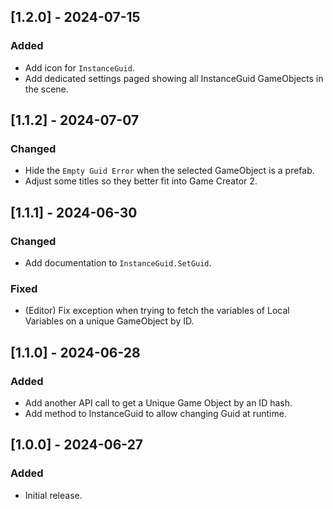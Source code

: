 ﻿## [1.2.0] - 2024-07-15

### Added

- Add icon for `InstanceGuid`.
- Add dedicated settings paged showing all InstanceGuid GameObjects in the scene.

## [1.1.2] - 2024-07-07

### Changed

- Hide the `Empty Guid Error` when the selected GameObject is a prefab.
- Adjust some titles so they better fit into Game Creator 2.

## [1.1.1] - 2024-06-30

### Changed

- Add documentation to `InstanceGuid.SetGuid`.

### Fixed

- (Editor) Fix exception when trying to fetch the variables of Local Variables on a unique GameObject by ID.

## [1.1.0] - 2024-06-28

### Added

- Add another API call to get a Unique Game Object by an ID hash.
- Add method to InstanceGuid to allow changing Guid at runtime.

## [1.0.0] - 2024-06-27

### Added

- Initial release.
